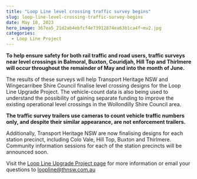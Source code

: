 ```yaml
---
title: "Loop Line level crossing traffic survey begins"
slug: loop-line-level-crossing-traffic-survey-begins
date: May 18, 2023
hero_image: 367ea5_21d2ab4ebfcf4e73912874ea63b1ca4f~mv2.jpg
categories:
  - Loop Line Project
---
```



**To help ensure safety for both rail traffic and road users, traffic surveys near level crossings in **Balmoral**, **Buxton**, **Couridjah**, **Hill Top** and **Thirlmere** will occur throughout the remainder of May and into the month of June.**

The results of these surveys will help Transport Heritage NSW and Wingecarribee Shire Council finalise level crossing designs for the Loop Line Upgrade Project. The vehicle-count data is also being used to understand the possibility of gaining separate funding to improve the existing operational level crossings in the Wollondilly Shire Council area.

**The traffic survey trailers use cameras to count vehicle traffic numbers only, and despite their similar appearance, are not enforcement trailers.**

Additionally, Transport Heritage NSW are now finalising designs for each station precinct, including Colo Vale, Hill Top, Buxton and Thirlmere. Community information sessions for each of the station precincts will be announced soon.

Visit the [Loop Line Upgrade Project page](https://www.thnsw.com.au/loop-line) for more information or email your questions to [loopline@thnsw.com.au](mailto:loopline@thnsw.com.au)
